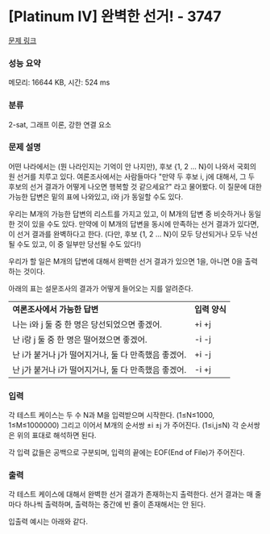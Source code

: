 # [Platinum IV] 완벽한 선거! - 3747 

[문제 링크](https://www.acmicpc.net/problem/3747) 

### 성능 요약

메모리: 16644 KB, 시간: 524 ms

### 분류

2-sat, 그래프 이론, 강한 연결 요소

### 문제 설명

<p>어떤 나라에서는 (뭔 나라인지는 기억이 안 나지만), 후보 {1, 2 ... N}이 나와서 국회의원 선거를 치루고 있다. 여론조사에서는 사람들마다 "만약 두 후보 i, j에 대해서, 그 두 후보의 선거 결과가 어떻게 나오면 행복할 것 같으세요?" 라고 물어봤다. 이 질문에 대한 가능한 답변은 밑의 표에 나와있고, i와 j가 동일할 수도 있다.</p>

<p>우리는 M개의 가능한 답변의 리스트를 가지고 있고, 이 M개의 답변 중 비슷하거나 동일한 것이 있을 수도 있다. 만약에 이 M개의 답변을 동시에 만족하는 선거 결과가 있다면, 이 선거 결과를 완벽하다고 한다. (다만, 후보 {1, 2 ... N}이 모두 당선되거나 모두 낙선될 수도 있고, 이 중 일부만 당선될 수도 있다!)</p>

<p>우리가 할 일은 M개의 답변에 대해서 완벽한 선거 결과가 있으면 1을, 아니면 0을 출력하는 것이다.</p>

<p>아래의 표는 설문조사의 결과가 어떻게 들어오는 지를 알려준다.</p>

<table class="table table-bordered">
	<tbody>
		<tr>
			<td><strong>여론조사에서 가능한 답변</strong></td>
			<td><strong>입력 양식</strong></td>
		</tr>
		<tr>
			<td>나는 i와 j 둘 중 한 명은 당선되었으면 좋겠어.</td>
			<td>+i +j</td>
		</tr>
		<tr>
			<td>난 i랑 j 둘 중 한 명은 떨어졌으면 좋겠어.</td>
			<td>-i -j</td>
		</tr>
		<tr>
			<td>난 i가 붙거나 j가 떨어지거나, 둘 다 만족했음 좋겠어.</td>
			<td>+i -j</td>
		</tr>
		<tr>
			<td>난 j가 붙거나 i가 떨어지거나, 둘 다 만족했음 좋겠어.</td>
			<td>-i +j</td>
		</tr>
	</tbody>
</table>

### 입력 

 <p>각 테스트 케이스는 두 수 N과 M을 입력받으며 시작한다. (1≤N≤1000, 1≤M≤1000000) 그리고 이어서 M개의 순서쌍 ±i ±j 가 주어진다. (1≤i,j≤N) 각 순서쌍은 위의 표대로 해석하면 된다.</p>

<p>각 입력 값들은 공백으로 구분되며, 입력의 끝에는 EOF(End of File)가 주어진다.</p>

### 출력 

 <p>각 테스트 케이스에 대해서 완벽한 선거 결과가 존재하는지 출력한다. 선거 결과는 매 줄마다 하나씩 출력하며, 출력하는 중간에 빈 줄이 존재해서는 안 된다.</p>

<p>입출력 예시는 아래와 같다.</p>

